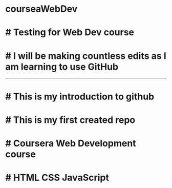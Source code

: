 # courseaWebDev
# # Testing for Web Dev course
# # I will be making countless edits as I am learning to use GitHub
***

# # This is my introduction to github
# # This is my first created repo
# # Coursera Web Development course
# # HTML CSS JavaScript
#
